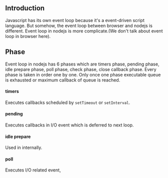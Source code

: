 ## Introduction

Javascript has its own event loop because it's a event-driven script language. But somehow, the event loop between browser and nodejs is different. Event loop in nodejs is more complicate.(We don't talk about event loop in browser here).

## Phase

Event loop in nodejs has 6 phases which are timers phase, pending phase, idle prepare phase, poll phase, check phase, close callback phase. Every phase is taken in order one by one. Only once one phase executable queue is exhausted or maximum callback of queue is reached.

#### timers

Executes callbacks scheduled by `setTimeout` or `setInterval`.

#### pending

Executes callbacks in I/O event which is deferred to next loop.

#### idle prepare

Used in internally.

#### poll

Executes I/O related event, 